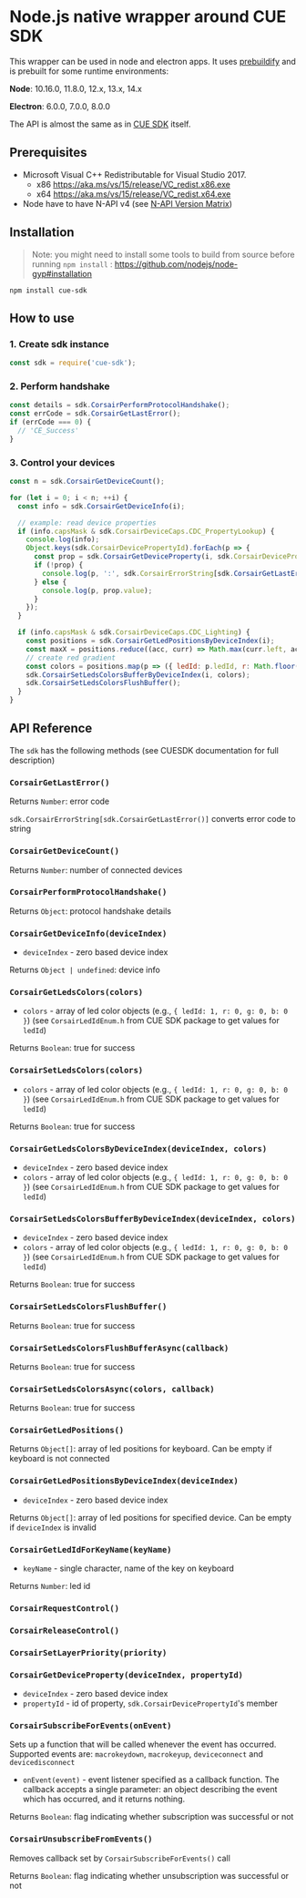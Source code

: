 Node.js native wrapper around CUE SDK
=====================================

This wrapper can be used in node and electron apps.
It uses [prebuildify](https://github.com/prebuild/prebuildify) and is prebuilt for some runtime environments:

**Node**: 10.16.0, 11.8.0, 12.x, 13.x, 14.x

**Electron**: 6.0.0, 7.0.0, 8.0.0

The API is almost the same as in [CUE SDK](https://github.com/CorsairOfficial/cue-sdk) itself.

## Prerequisites

- Microsoft Visual C++ Redistributable for Visual Studio 2017.
  - x86 https://aka.ms/vs/15/release/VC_redist.x86.exe
  - x64 https://aka.ms/vs/15/release/VC_redist.x64.exe 
- Node have to have N-API v4 (see [N-API Version Matrix](https://nodejs.org/api/n-api.html#n_api_n_api_version_matrix))

## Installation

> Note: you might need to install some tools to build from source before running `npm install` : https://github.com/nodejs/node-gyp#installation

```
npm install cue-sdk
```

## How to use

### 1. Create sdk instance
```js
const sdk = require('cue-sdk');
```

### 2. Perform handshake
```js
const details = sdk.CorsairPerformProtocolHandshake();
const errCode = sdk.CorsairGetLastError();
if (errCode === 0) {
  // 'CE_Success'
}
```

### 3. Control your devices
```js
const n = sdk.CorsairGetDeviceCount();

for (let i = 0; i < n; ++i) {
  const info = sdk.CorsairGetDeviceInfo(i);

  // example: read device properties
  if (info.capsMask & sdk.CorsairDeviceCaps.CDC_PropertyLookup) {
    console.log(info);
    Object.keys(sdk.CorsairDevicePropertyId).forEach(p => {
      const prop = sdk.CorsairGetDeviceProperty(i, sdk.CorsairDevicePropertyId[p]);
      if (!prop) {
        console.log(p, ':', sdk.CorsairErrorString[sdk.CorsairGetLastError()]);
      } else {
        console.log(p, prop.value);
      }
    });
  }

  if (info.capsMask & sdk.CorsairDeviceCaps.CDC_Lighting) {
    const positions = sdk.CorsairGetLedPositionsByDeviceIndex(i);
    const maxX = positions.reduce((acc, curr) => Math.max(curr.left, acc), 0);
    // create red gradient
    const colors = positions.map(p => ({ ledId: p.ledId, r: Math.floor(p.left / maxX * 255), g: 0, b: 0 }));
    sdk.CorsairSetLedsColorsBufferByDeviceIndex(i, colors);
    sdk.CorsairSetLedsColorsFlushBuffer();
  }
}
```

## API Reference

The `sdk` has the following methods (see CUESDK documentation for full description)

### `CorsairGetLastError()`

Returns `Number`: error code

`sdk.CorsairErrorString[sdk.CorsairGetLastError()]` converts error code to string

### `CorsairGetDeviceCount()`

Returns `Number`: number of connected devices

### `CorsairPerformProtocolHandshake()`

Returns `Object`: protocol handshake details

### `CorsairGetDeviceInfo(deviceIndex)`

* `deviceIndex` - zero based device index

Returns `Object | undefined`: device info

### `CorsairGetLedsColors(colors)`

* `colors` - array of led color objects (e.g., `{ ledId: 1, r: 0, g: 0, b: 0 }`) (see `CorsairLedIdEnum.h` from CUE SDK package to get values for `ledId`)

Returns `Boolean`: true for success

### `CorsairSetLedsColors(colors)`

* `colors` - array of led color objects (e.g., `{ ledId: 1, r: 0, g: 0, b: 0 }`) (see `CorsairLedIdEnum.h` from CUE SDK package to get values for `ledId`)

Returns `Boolean`: true for success

### `CorsairGetLedsColorsByDeviceIndex(deviceIndex, colors)`

* `deviceIndex` - zero based device index
* `colors` - array of led color objects (e.g., `{ ledId: 1, r: 0, g: 0, b: 0 }`) (see `CorsairLedIdEnum.h` from CUE SDK package to get values for `ledId`)

### `CorsairSetLedsColorsBufferByDeviceIndex(deviceIndex, colors)`

* `deviceIndex` - zero based device index
* `colors` - array of led color objects (e.g., `{ ledId: 1, r: 0, g: 0, b: 0 }`) (see `CorsairLedIdEnum.h` from CUE SDK package to get values for `ledId`)

Returns `Boolean`: true for success

### `CorsairSetLedsColorsFlushBuffer()`

Returns `Boolean`: true for success

### `CorsairSetLedsColorsFlushBufferAsync(callback)`

Returns `Boolean`: true for success

### `CorsairSetLedsColorsAsync(colors, callback)`

Returns `Boolean`: true for success

### `CorsairGetLedPositions()`

Returns `Object[]`: array of led positions for keyboard. Can be empty if keyboard is not connected

### `CorsairGetLedPositionsByDeviceIndex(deviceIndex)`

* `deviceIndex` - zero based device index

Returns `Object[]`: array of led positions for specified device. Can be empty if `deviceIndex` is invalid

### `CorsairGetLedIdForKeyName(keyName)`

* `keyName` - single character, name of the key on keyboard

Returns `Number`: led id

### `CorsairRequestControl()`

### `CorsairReleaseControl()`

### `CorsairSetLayerPriority(priority)`

### `CorsairGetDeviceProperty(deviceIndex, propertyId)`

* `deviceIndex` - zero based device index
* `propertyId` - id of property, `sdk.CorsairDevicePropertyId`'s member

### `CorsairSubscribeForEvents(onEvent)`
Sets up a function that will be called whenever the event has occurred. Supported events are: `macrokeydown`, `macrokeyup`, `deviceconnect` and `devicedisconnect`

* `onEvent(event)` - event listener specified as a callback function. The callback accepts a single parameter: an object describing the event which has occurred, and it returns nothing.

Returns `Boolean`: flag indicating whether subscription was successful or not

### `CorsairUnsubscribeFromEvents()`

Removes callback set by `CorsairSubscribeForEvents()` call

Returns `Boolean`: flag indicating whether unsubscription was successful or not
